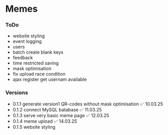 # Memes

### ToDo
- website styling
- event logging
- users
- batch create blank keys
- feedback
- time restricted saving
- mask optimisation
- fix upload race condition
- ajax register get usernam available

### Versions
- 0.1.1 generate version1 QR-codes without mask optimisation ✅ 10.03.25
- 0.1.2 connect MySQL batabase ✅ 11.03.25
- 0.1.3 serve very basic meme page ✅ 12.03.25
- 0.1.4 meme upload ✅ 14.03.25
- 0.1.5 website styling